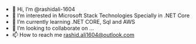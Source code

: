 - 👋 Hi, I’m @rashidali-1604
- 👀 I’m interested in Microsoft Stack Technologies Specially in .NET Core
- 🌱 I’m currently learning .NET CORE, Sql and AWS
- 💞️ I’m looking to collaborate on ...
- 📫 How to reach me rashid.ali1604@outlook.com

<!---
rashidali-1604/rashidali-1604 is a ✨ special ✨ repository because its `README.md` (this file) appears on your GitHub profile.
You can click the Preview link to take a look at your changes.
--->
